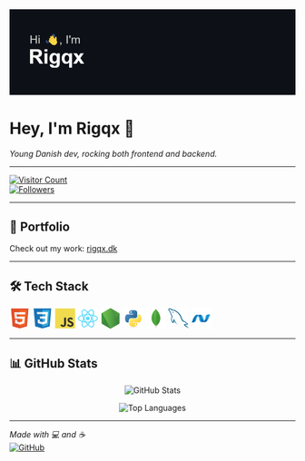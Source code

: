 <!-- header image -->
<img src="header.png" alt="Rigqx Portfolio Header" />

# Hey, I'm Rigqx 👋  
*Young Danish dev, rocking both frontend and backend.*

---

[![Visitor Count](https://komarev.com/ghpvc/?username=Rigqx&color=0D1117&style=flat-square)](https://github.com/Rigqx)  
[![Followers](https://img.shields.io/github/followers/Rigqx?color=0D1117&style=flat-square)](https://github.com/Rigqx)

---

## 🚀 Portfolio  
Check out my work: [rigqx.dk](https://rigqx.dk)

---

## 🛠️ Tech Stack  

<p>
  <a href="https://www.w3.org/html/" target="_blank" rel="noreferrer"><img src="https://raw.githubusercontent.com/devicons/devicon/master/icons/html5/html5-original.svg" alt="HTML5" width="36" height="36" /></a>
  <a href="https://www.w3schools.com/css/" target="_blank" rel="noreferrer"><img src="https://raw.githubusercontent.com/devicons/devicon/master/icons/css3/css3-original.svg" alt="CSS3" width="36" height="36" /></a>
  <a href="https://www.javascript.com/" target="_blank" rel="noreferrer"><img src="https://raw.githubusercontent.com/devicons/devicon/master/icons/javascript/javascript-original.svg" alt="JavaScript" width="36" height="36" /></a>
  <a href="https://reactjs.org/" target="_blank" rel="noreferrer"><img src="https://raw.githubusercontent.com/devicons/devicon/master/icons/react/react-original.svg" alt="React" width="36" height="36" /></a>
  <a href="https://nodejs.org" target="_blank" rel="noreferrer"><img src="https://raw.githubusercontent.com/devicons/devicon/master/icons/nodejs/nodejs-original.svg" alt="Node.js" width="36" height="36" /></a>
  <a href="https://www.python.org" target="_blank" rel="noreferrer"><img src="https://raw.githubusercontent.com/devicons/devicon/master/icons/python/python-original.svg" alt="Python" width="36" height="36" /></a>
  <a href="https://www.mongodb.com/" target="_blank" rel="noreferrer"><img src="https://raw.githubusercontent.com/devicons/devicon/master/icons/mongodb/mongodb-original.svg" alt="MongoDB" width="36" height="36" /></a>
  <a href="https://www.mysql.com/" target="_blank" rel="noreferrer"><img src="https://raw.githubusercontent.com/devicons/devicon/master/icons/mysql/mysql-original.svg" alt="MySQL" width="36" height="36" /></a>
  <a href="https://dotnet.microsoft.com/" target="_blank" rel="noreferrer"><img src="https://raw.githubusercontent.com/devicons/devicon/master/icons/dot-net/dot-net-original.svg" alt=".NET" width="36" height="36" /></a>
</p>

---

## 📊 GitHub Stats

<p align="center">
  <img src="https://github-readme-stats.vercel.app/api?username=Rigqx&show_icons=true&hide_title=true&count_private=true&theme=dark" alt="GitHub Stats" />
</p>

<p align="center">
  <img src="https://github-readme-stats.vercel.app/api/top-langs/?username=Rigqx&layout=compact&theme=dark" alt="Top Languages" />
</p>

---

*Made with 💻 and ☕*  
[![GitHub](https://img.shields.io/badge/GitHub-Rigqx-181717?style=flat&logo=github&logoColor=white)](https://github.com/Rigqx)
